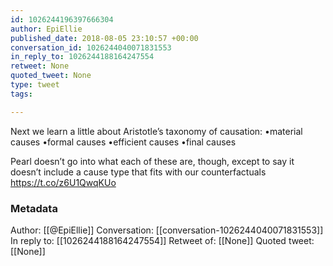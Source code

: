 ```yaml
---
id: 1026244196397666304
author: EpiEllie
published_date: 2018-08-05 23:10:57 +00:00
conversation_id: 1026244040071831553
in_reply_to: 1026244188164247554
retweet: None
quoted_tweet: None
type: tweet
tags:

---
```


Next we learn a little about Aristotle’s taxonomy of causation:
•material causes
•formal causes
•efficient causes
•final causes

Pearl doesn’t go into what each of these are, though, except to say it doesn’t include a cause type that fits with our counterfactuals https://t.co/z6U1QwqKUo

### Metadata

Author: [[@EpiEllie]]
Conversation: [[conversation-1026244040071831553]]
In reply to: [[1026244188164247554]]
Retweet of: [[None]]
Quoted tweet: [[None]]
